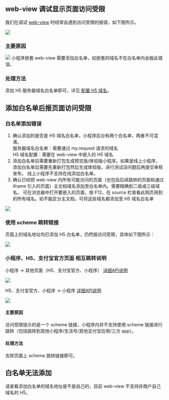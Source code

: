
## web-view 调试显示页面访问受限
我们在调试 [web-view](https://opendocs.alipay.com/mini/component/web-view) 时经常会遇到访问受限的报错，如下图所示。

![](http://mdn.alipayobjects.com/afts/img/A*xXQPQLfA0okAAAAAAAAAAABkAa8wAA/original?bz=openpt_doc&t=uKsRo4FrIf2KN2nHK6BvVgAAAABkMK8AAAAA#align=left&display=inline&height=610&margin=%5Bobject%20Object%5D&originHeight=610&originWidth=350&status=done&style=none&width=350)

### 主要原因
![](https://gw.alipayobjects.com/mdn/rms_55e019/afts/img/A*QoeIR6B9EpEAAAAAAAAAAAAAARQnAQ)
小程序嵌套 web-view 需要添加白名单，如嵌套的域名不在白名单内会报此错误。

### 处理方法
添加 H5 服务器域名白名单即可，详见 [配置 H5 域名](https://opendocs.alipay.com/mini/component/idfvg6)。

## 添加白名单后报页面访问受限

### 白名单添加错误

1. 确认添加的是否是 H5 域名白名单，小程序后台有两个白名单，两者不可混淆。<br>
服务器域名白名单：需要通过 my.request 请求的域名<br>
H5 域名配置：需要在 web-view 中嵌入的 H5 域名<br>
1. 添加白名单后需要重新打包生成预览版/体验版小程序。如果是线上小程序，添加白名单后需要先重新打包然后生成体验版，进行测试没问题后再提交审核发布。
线上小程序不支持在线添加白名单。
1. 确认已经把 web-view 内所有可能访问的页面（也包括后续跳转的页面和通过 iframe 引入的页面）主文档域名添加至白名单内。需要精确到二级或三级域名。
可在浏览器中打开要嵌入的页面，按 F12，在 source 栏查看此网页用到的所有域名。如不能区分主文档，可将这些域名都添加至 H5 域名白名单

![](http://mdn.alipayobjects.com/afts/img/A*TYinTpC8N50AAAAAAAAAAABkAa8wAA/original?bz=openpt_doc&t=IZk-e2v07M2fO-9gtUS_nQAAAABkMK8AAAAA#align=left&display=inline&height=444&margin=%5Bobject%20Object%5D&originHeight=444&originWidth=1872&status=done&style=none&width=1872)

### 使用 scheme 跳转链接
页面上的域名地址均已添加 H5 白名单，仍然报访问受限，具体如下图所示：

![](http://mdn.alipayobjects.com/afts/img/A*MSDOSZ9AXVMAAAAAAAAAAABkAa8wAA/original?bz=openpt_doc&t=NqSGy_9Bq0HU8bVk9S2FZwAAAABkMK8AAAAA#align=left&display=inline&height=414&margin=%5Bobject%20Object%5D&originHeight=414&originWidth=269&status=done&style=none&width=269)

### 小程序、H5、支付宝官方页面 相互跳转说明


小程序 -> 其他页面（H5、支付宝官方、小程序） [详细API说明](https://opendocs.alipay.com/mini/api/xqvxl4#%E5%B0%8F%E7%A8%8B%E5%BA%8F%E5%A6%82%E4%BD%95%E8%B7%B3%E8%BD%AC%E5%88%B0%20H5%E3%80%81%E5%85%B6%E4%BB%96%E5%B0%8F%E7%A8%8B%E5%BA%8F%E3%80%81%E5%B7%B2%E5%85%B3%E8%81%94%E7%9A%84%E7%94%9F%E6%B4%BB%E5%8F%B7%E3%80%81%E7%94%9F%E6%B4%BB%E5%8F%B7%E6%96%87%E7%AB%A0%E3%80%81%E9%83%A8%E5%88%86%E6%94%AF%E4%BB%98%E5%AE%9D%E5%AE%98%E6%96%B9%E4%B8%9A%E5%8A%A1%E9%A1%B5%E9%9D%A2%EF%BC%9F)

![](https://gw.alipayobjects.com/zos/skylark-tools/public/files/c311c170b84ea2475c7dc7dc9d669283.png)

H5、支付宝官方、小程序 -> 小程序 [详细API说明](https://opendocs.alipay.com/mini/api/xqvxl4#H5%E3%80%81%E5%B0%8F%E7%A8%8B%E5%BA%8F%E3%80%81%E7%94%9F%E6%B4%BB%E5%8F%B7%E3%80%81%E5%85%B6%E4%BB%96%20App%20%E5%A6%82%E4%BD%95%E8%B7%B3%E8%BD%AC%E5%88%B0%E5%B0%8F%E7%A8%8B%E5%BA%8F%EF%BC%9F)

![](https://gw.alipayobjects.com/zos/skylark-tools/public/files/dce3bfd820775a74c8d4ff9ac356987f.png?x-oss-process=image/resize,w_1500)


#### 主要原因
访问受限提示的是一个 scheme 链接，小程序内并不支持使用 scheme 链接进行跳转（包括跳转到其他小程序/生活号/其他支付宝应用/三方 app）。

#### 处理方法
去除页面上 scheme 跳转链接即可。

## 白名单无法添加
请查看添加白名单的域名地址是不是自己的，目前 web-view 不支持非商户自己域名的 H5。 
